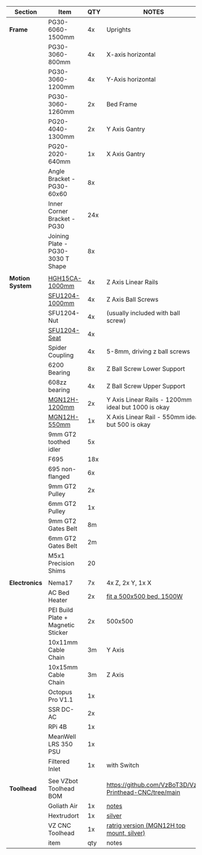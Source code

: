 
| Section | Item | QTY | NOTES |
| ------------- | ------------- | ------------- | ------------- |
|  **Frame** | PG30-6060-1500mm  | 4x  | Uprights  |
| | PG30-3060-800mm  | 4x  | X-axis horizontal  |
| | PG30-3060-1200mm  | 4x  | Y-Axis horizontal  |
| | PG30-3060-1260mm  | 2x  | Bed Frame  |
| | PG20-4040-1300mm  | 2x  | Y Axis Gantry  |
| | PG20-2020-640mm  | 1x  | X Axis Gantry  |
| | Angle Bracket - PG30-60x60  | 8x  |   |
| | Inner Corner Bracket - PG30  | 24x  |   |
| | Joining Plate - PG30-3030 T Shape  | 8x  |   |
| |   |   |   |
| **Motion System** | [HGH15CA-1000mm](https://cnconline.co.za/products/linear-rail-hgr15-x-500mm-with-2-x-hgh15ca-blocks?variant=41386933780646)  | 4x  | Z Axis Linear Rails  |
| | [SFU1204-1000mm](https://cnconline.co.za/products/ball-screw-with-nut-sfu1204-x-400mm?variant=43802800914598)  | 4x  | Z Axis Ball Screws  |
| | SFU1204-Nut  | 4x  |  (usually included with ball screw) |
| | [SFU1204-Seat](https://cnconline.co.za/products/sfu12-nut-housing)  | 4x  |   |
| | Spider Coupling  | 4x  | 5-8mm, driving z ball screws  |
| | 6200 Bearing  | 8x  | Z Ball Screw Lower Support  |
| | 608zz bearing  | 4x  | Z Ball Screw Upper Support  |
| | [MGN12H-1200mm](https://cnconline.co.za/products/linear-rail-mgn12-with-mgn12h-block-multiple-length-options?variant=44939845107878)  | 2x  | Y Axis Linear Rails - 1200mm ideal but 1000 is okay  |
| | [MGN12H-550mm](https://cnconline.co.za/products/linear-rail-mgn12-with-mgn12h-block-multiple-length-options?variant=44939845075110)  | 1x  | X Axis Linear Rail - 550mm ideal but 500 is okay  |
| | 9mm GT2 toothed idler  | 5x  |   |
| | F695  | 18x  |   |
| | 695 non-flanged  | 6x  |   |
| | 9mm GT2 Pulley  | 2x  |   |
| | 6mm GT2 Pulley  | 1x  |   |
| | 9mm GT2 Gates Belt  | 8m  |   |
| | 6mm GT2 Gates Belt  | 2m  |   |
| | M5x1 Precision Shims  | 20  |   |
| |   |   |   |
| **Electronics** | Nema17  | 7x  | 4x Z, 2x Y, 1x X  |
| | AC Bed Heater  | 2x  | [fit a 500x500 bed, 1500W](https://ratrig.com/keenovo-heater-pad-and-ssr-relays-multiple-sizes-configurations.html)  |
| | PEI Build Plate + Magnetic Sticker  | 2x  | 500x500  |
| | 10x11mm Cable Chain  | 3m  | Y Axis  |
| | 10x15mm Cable Chain  | 3m  | Z Axis  |
| | Octopus Pro V1.1 | 1x |  |
| | SSR DC-AC | 2x |  |
| | RPi 4B | 1x |  |
| | MeanWell LRS 350 PSU | 1x |  |
| | Filtered Inlet | 1x | with Switch |
| |   |   |   |
| **Toolhead** | See VZbot Toolhead BOM  |   | https://github.com/VzBoT3D/Vz-Printhead-CNC/tree/main |
| | Goliath Air  | 1x  | [notes](https://www.aliexpress.com/item/1005005298362710.html?spm=a2g0o.home.0.0.650c76dbPTa358&mp=1)  |
| | Hextrudort  | 1x  | [silver](https://www.aliexpress.com/item/1005006121253410.html?spm=a2g0o.detail.pcDetailBottomMoreThisSeller.2.43996FCH6FCHmd&gps-id=pcDetailBottomMoreThisSeller&scm=1007.13339.291025.0&scm_id=1007.13339.291025.0&scm-url=1007.13339.291025.0&pvid=05fb4482-2c3a-4232-a3ee-7b711cf6d394&_t=gps-id:pcDetailBottomMoreThisSeller,scm-url:1007.13339.291025.0,pvid:05fb4482-2c3a-4232-a3ee-7b711cf6d394,tpp_buckets:668%232846%238112%231997&pdp_npi=4%40dis%21ZAR%21274.88%21252.89%21%21%2115.00%2113.80%21%40211b813b17233067836072390ee660%2112000036371654831%21rec%21ZA%214714140911%21XZ&utparam-url=scene%3ApcDetailBottomMoreThisSeller%7Cquery_from%3A)  |
| | VZ CNC Toolhead  | 1x  | [ratrig version (MGN12H top mount, silver)](https://www.aliexpress.com/item/1005005738653240.html?pdp_npi=4%40dis%21ZAR%21ZAR%20320.69%21ZAR%20256.55%21%21%2117.50%2114.00%21%402103890917233066961985948edd37%2112000034168571379%21sh%21ZA%214714140911%21X&spm=a2g0o.store_pc_allItems_or_groupList.new_all_items_2007473650367.1005005738653240)  |
| | item  | qty  | notes  |



